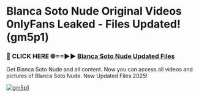 # Blanca Soto Nude Original Videos 0nlyFans Leaked - Files Updated! (gm5p1)

<h3>🔴 CLICK HERE 🌐==►► <a href="https://tinyurl.com/y5r63du9" rel="nofollow">Blanca Soto Nude Updated Files</a></h3>

Get Blanca Soto Nude and all content. Now you can access all videos and pictures of Blanca Soto Nude. New Updated Files 2025!

[![gm5p1](https://i.imgur.com/UVo9nyh.gif)](https://tinyurl.com/y5r63du9)